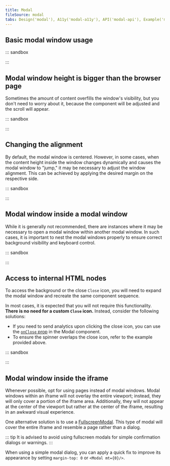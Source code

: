 ```yaml
---
title: Modal
fileSource: modal
tabs: Design('modal'), A11y('modal-a11y'), API('modal-api'), Example('modal-code'), Changelog('modal-changelog')
---
```


## Basic modal window usage

::: sandbox

<script lang="tsx">
  export Demo from './examples/basic_modal_window_usage.tsx';
</script>

:::

## Modal window height is bigger than the browser page

Sometimes the amount of content overfills the window's visibility, but you don't need to worry about it, because the component will be adjusted and the scroll will appear.

::: sandbox

<script lang="tsx">
  export Demo from './examples/modal_window_height_is_bigger_than_the_browser_page.tsx';
</script>

:::

## Changing the alignment

By default, the modal window is centered. However, in some cases, when the content height inside the window changes dynamically and causes the modal window to "jump," it may be necessary to adjust the window alignment. This can be achieved by applying the desired margin on the respective side.

::: sandbox

<script lang="tsx">
  export Demo from './examples/changing_the_alignment.tsx';
</script>

:::

## Modal window inside a modal window

While it is generally not recommended, there are instances where it may be necessary to open a modal window within another modal window. In such cases, it is important to nest the modal windows properly to ensure correct background visibility and keyboard control.

::: sandbox

<script lang="tsx">
  export Demo from './examples/modal_window_inside_a_modal_window.tsx';
</script>

:::

## Access to internal HTML nodes

To access the background or the close `Close` icon, you will need to expand the modal window and recreate the same component sequence.

In most cases, it is expected that you will not require this functionality. **There is no need for a custom `Close` icon.** Instead, consider the following solutions:

- If you need to send analytics upon clicking the close icon, you can use the [`onClose` prop](/components/modal/modal-api#IModalProps.onClose) in the Modal component.
- To ensure the spinner overlaps the close icon, refer to the example provided above.

::: sandbox

<script lang="tsx">
  export Demo from './examples/access_to_internal_html_nodes.tsx';
</script>

:::

## Modal window inside the iframe

Whenever possible, opt for using pages instead of modal windows. Modal windows within an iframe will not overlay the entire viewport; instead, they will only cover a portion of the iframe area. Additionally, they will not appear at the center of the viewport but rather at the center of the iframe, resulting in an awkward visual experience.

One alternative solution is to use a [FullscreenModal](/components/fullscreen-modal/fullscreen-modal). This type of modal will cover the entire iframe and resemble a page rather than a dialog.

::: tip
It is advised to avoid using fullscreen modals for simple confirmation dialogs or warnings.
:::

When using a simple modal dialog, you can apply a quick fix to improve its appearance by setting `margin-top: 0` or `<Modal mt={0}/>`.

